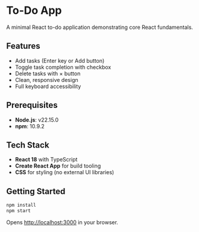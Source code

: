# To-Do App

A minimal React to-do application demonstrating core React fundamentals.

## Features

- Add tasks (Enter key or Add button)
- Toggle task completion with checkbox
- Delete tasks with × button
- Clean, responsive design
- Full keyboard accessibility

## Prerequisites

- **Node.js**: v22.15.0
- **npm**: 10.9.2

## Tech Stack

- **React 18** with TypeScript
- **Create React App** for build tooling
- **CSS** for styling (no external UI libraries)

## Getting Started

```bash
npm install
npm start
```

Opens [http://localhost:3000](http://localhost:3000) in your browser.
